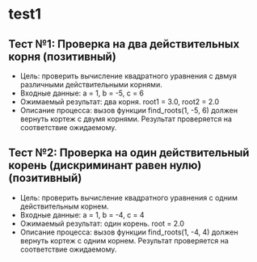 # test1

## Тест №1:  Проверка на два действительных корня (позитивный)
- Цель: проверить вычисление квадратного уравнения с двмуя различными действительными корнями.
- Входные данные: a = 1, b = -5, c = 6
- Ожимаемый результат: два корня. root1 = 3.0, root2 = 2.0
- Описание процесса: вызов функции find_roots(1, -5, 6) должен вернуть кортеж с двумя корнями. Результат проверяется на соответствие ожидаемому.

## Тест №2: Проверка на один действительный корень (дискриминант равен нулю) (позитивный)
- Цель: проверить вычисление квадратного уравнения с одним действительным корнем.
- Входные данные: a = 1, b = -4, c = 4
- Ожимаемый результат: один корень. root = 2.0
- Описание процесса: вызов функции find_roots(1, -4, 4) должен вернуть кортеж с одним корнем. Результат проверяется на соответствие ожидаемому.
